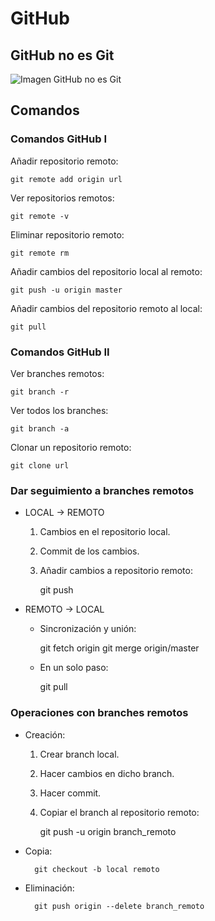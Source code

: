 # GitHub #

## GitHub no es Git ##

![Imagen GitHub no es Git](http://1.bp.blogspot.com/-WY2YpNr3W6g/UY6tZAc-H3I/AAAAAAAABLY/xJ9x3wIY8V8/s1600/Github2.png)


## Comandos ##

### Comandos GitHub I ###

Añadir repositorio remoto:

	git remote add origin url

Ver repositorios remotos:

	git remote -v

Eliminar repositorio remoto:

	git remote rm

Añadir cambios del repositorio local al remoto:

	git push -u origin master

Añadir cambios del repositorio remoto al local:

	git pull


### Comandos GitHub II ###

Ver branches remotos:

	git branch -r

Ver todos los branches:

	git branch -a

Clonar un repositorio remoto:

	git clone url


### Dar seguimiento a branches remotos ###

* LOCAL -> REMOTO

	1.  Cambios en el repositorio local.
	2.  Commit de los cambios.
	3.  Añadir cambios a repositorio remoto:

		git push


* REMOTO -> LOCAL

	- Sincronización y unión:

		git fetch origin
		git merge origin/master


	- En un solo paso:

		git pull


### Operaciones con branches remotos ###

* Creación:
	1.  Crear branch local.
	2.  Hacer cambios en dicho branch.
	3.  Hacer commit.
	4.  Copiar el branch al repositorio remoto:

		git push -u origin branch_remoto

* Copia:

		git checkout -b local remoto

* Eliminación:

		git push origin --delete branch_remoto

